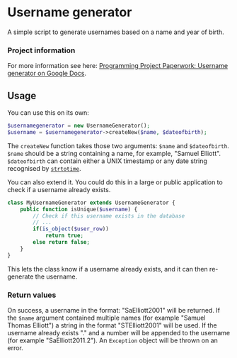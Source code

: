 Username generator
===

A simple script to generate usernames based on a name and year of birth.

### Project information

For more information see here: [Programming Project Paperwork: Username generator on Google Docs](https://docs.google.com/a/walnuts.milton-keynes.sch.uk/document/d/1v7t2QAVZ6jyMPziN0SOP5QAoi9J4L4KoRDfibv6XCUg/edit?usp=sharing).

Usage
---

You can use this on its own:

```php
$usernamegenerator = new UsernameGenerator();
$username = $usernamegenerator->createNew($name, $dateofbirth);

```

The `createNew` function takes those two arguments: `$name` and `$dateofbirth`. `$name` should be a string containing a name, for example, "Samuel Elliott". `$dateofbirth` can contain either a UNIX timestamp or any date string recognised by [`strtotime`](https://php.net/strtotime).

You can also extend it. You could do this in a large or public application to check if a username already exists.

```php
class MyUsernameGenerator extends UsernameGenerator {
	public function isUnique($username) {
		// Check if this username exists in the database
		// ...
		if(is_object($user_row))
			return true;
		else return false;
	}
}

```

This lets the class know if a username already exists, and it can then re-generate the username.

### Return values

On success, a username in the format: "SaElliott2001" will be returned. If the `$name` argument contained multiple names (for example "Samuel Thomas Elliott") a string in the format "STElliott2001" will be used. If the username already exists "." and a number will be appended to the username (for example "SaElliott2011.2"). An `Exception` object will be thrown on an error.
